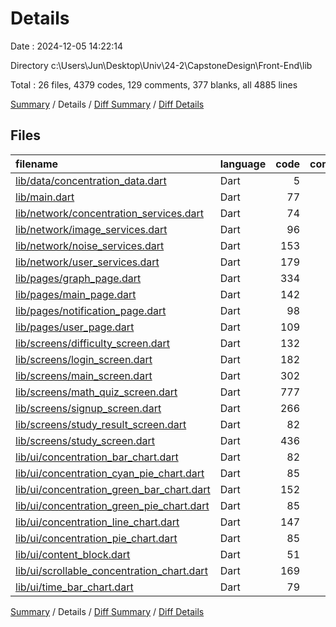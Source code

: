 # Details

Date : 2024-12-05 14:22:14

Directory c:\\Users\\Jun\\Desktop\\Univ\\24-2\\CapstoneDesign\\Front-End\\lib

Total : 26 files,  4379 codes, 129 comments, 377 blanks, all 4885 lines

[Summary](results.md) / Details / [Diff Summary](diff.md) / [Diff Details](diff-details.md)

## Files
| filename | language | code | comment | blank | total |
| :--- | :--- | ---: | ---: | ---: | ---: |
| [lib/data/concentration_data.dart](/lib/data/concentration_data.dart) | Dart | 5 | 0 | 2 | 7 |
| [lib/main.dart](/lib/main.dart) | Dart | 77 | 0 | 4 | 81 |
| [lib/network/concentration_services.dart](/lib/network/concentration_services.dart) | Dart | 74 | 2 | 13 | 89 |
| [lib/network/image_services.dart](/lib/network/image_services.dart) | Dart | 96 | 18 | 14 | 128 |
| [lib/network/noise_services.dart](/lib/network/noise_services.dart) | Dart | 153 | 0 | 13 | 166 |
| [lib/network/user_services.dart](/lib/network/user_services.dart) | Dart | 179 | 9 | 25 | 213 |
| [lib/pages/graph_page.dart](/lib/pages/graph_page.dart) | Dart | 334 | 4 | 27 | 365 |
| [lib/pages/main_page.dart](/lib/pages/main_page.dart) | Dart | 142 | 3 | 9 | 154 |
| [lib/pages/notification_page.dart](/lib/pages/notification_page.dart) | Dart | 98 | 2 | 9 | 109 |
| [lib/pages/user_page.dart](/lib/pages/user_page.dart) | Dart | 109 | 8 | 6 | 123 |
| [lib/screens/difficulty_screen.dart](/lib/screens/difficulty_screen.dart) | Dart | 132 | 2 | 8 | 142 |
| [lib/screens/login_screen.dart](/lib/screens/login_screen.dart) | Dart | 182 | 2 | 7 | 191 |
| [lib/screens/main_screen.dart](/lib/screens/main_screen.dart) | Dart | 302 | 0 | 29 | 331 |
| [lib/screens/math_quiz_screen.dart](/lib/screens/math_quiz_screen.dart) | Dart | 777 | 63 | 89 | 929 |
| [lib/screens/signup_screen.dart](/lib/screens/signup_screen.dart) | Dart | 266 | 2 | 9 | 277 |
| [lib/screens/study_result_screen.dart](/lib/screens/study_result_screen.dart) | Dart | 82 | 0 | 4 | 86 |
| [lib/screens/study_screen.dart](/lib/screens/study_screen.dart) | Dart | 436 | 8 | 38 | 482 |
| [lib/ui/concentration_bar_chart.dart](/lib/ui/concentration_bar_chart.dart) | Dart | 82 | 2 | 9 | 93 |
| [lib/ui/concentration_cyan_pie_chart.dart](/lib/ui/concentration_cyan_pie_chart.dart) | Dart | 85 | 0 | 6 | 91 |
| [lib/ui/concentration_green_bar_chart.dart](/lib/ui/concentration_green_bar_chart.dart) | Dart | 152 | 0 | 10 | 162 |
| [lib/ui/concentration_green_pie_chart.dart](/lib/ui/concentration_green_pie_chart.dart) | Dart | 85 | 0 | 6 | 91 |
| [lib/ui/concentration_line_chart.dart](/lib/ui/concentration_line_chart.dart) | Dart | 147 | 2 | 17 | 166 |
| [lib/ui/concentration_pie_chart.dart](/lib/ui/concentration_pie_chart.dart) | Dart | 85 | 0 | 6 | 91 |
| [lib/ui/content_block.dart](/lib/ui/content_block.dart) | Dart | 51 | 0 | 4 | 55 |
| [lib/ui/scrollable_concentration_chart.dart](/lib/ui/scrollable_concentration_chart.dart) | Dart | 169 | 2 | 11 | 182 |
| [lib/ui/time_bar_chart.dart](/lib/ui/time_bar_chart.dart) | Dart | 79 | 0 | 2 | 81 |

[Summary](results.md) / Details / [Diff Summary](diff.md) / [Diff Details](diff-details.md)